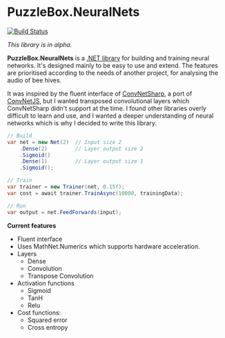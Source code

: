 # PuzzleBox.NeuralNets

[![Build Status](https://dev.azure.com/jasonkstevens/PuzzleBox/_apis/build/status/PuzzleBox.NeuralNets?branchName=master)](https://dev.azure.com/jasonkstevens/PuzzleBox/_build/latest?definitionId=1&branchName=master)

_This library is in alpha._

**PuzzleBox.NeuralNets** is a [.NET library](https://www.nuget.org/packages/PuzzleBox.NeuralNets/0.1.0) for building and training neural networks.  It's designed mainly to be easy to use and extend.  The features are prioritised according to the needs of another project, for analysing the audio of bee hives.

It was inspired by the fluent interface of [ConvNetSharp](https://github.com/cbovar/ConvNetSharp), a port of [ConvNetJS](https://github.com/karpathy/convnetjs), but I wanted transposed convolutional layers which ConvNetSharp didn't support at the time.  I found other libraries overly difficult to learn and use, and I wanted a deeper understanding of neural networks which is why I decided to write this library.

```c#
// Build
var net = new Net(2)  // Input size 2
    .Dense(2)         // Layer output size 2
    .Sigmoid()
    .Dense(1)         // Layer output size 1
    .Sigmoid();

// Train
var trainer = new Trainer(net, 0.15f);
var cost = await trainer.TrainAsync(10000, trainingData);

// Run
var output = net.FeedForwards(input);
```

**Current features**

* Fluent interface
* Uses MathNet.Numerics which supports hardware acceleration.
* Layers
  * Dense
  * Convolution
  * Transpose Convolution
* Activation functions
  * Sigmoid
  * TanH
  * Relu
* Cost functions:
  * Squared error
  * Cross entropy
